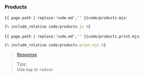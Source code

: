 ### Products

`{{ page.path | replace:'code.md','' }}code/products.mjs`:

```js
{% include_relative code/products.js %}
```

`{{ page.path | replace:'code.md','' }}code/products.print.mjs`:

```js
{% include_relative code/products.print.mjs %}
```

> [Response](response/products.js)

> Tips:<br>
> Use `map` or `reduce`
